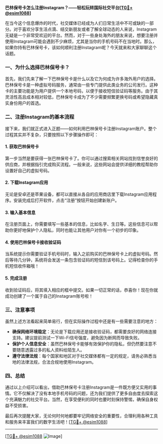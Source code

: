 **巴林保号卡怎么注册Instagram？——轻松玩转国际社交平台[[TG💪+ @esim1088](https://t.me/s/esim1088)]**

在当今这个信息爆炸的时代，社交媒体已经成为人们日常生活中不可或缺的一部分。对于喜欢分享生活点滴、结交新朋友或者了解全球动态的人来说，Instagram无疑是一个非常受欢迎的平台。然而，对于一些身处海外的朋友来说，想要注册并使用Instagram可能会遇到不少麻烦，尤其是当你的手机号码不在当地时。那么，如果你持有巴林保号卡，该如何顺利注册Instagram呢？今天就来和大家聊聊这个话题。

### 一、为什么选择巴林保号卡？

首先，我们先来了解一下巴林保号卡是什么以及它为何成为许多海外用户的选择。巴林保号卡是一种虚拟号码服务，通常由一些专门提供此类业务的公司发行。这种卡的主要功能是为用户提供一个本地号码，以便于接收短信验证码等服务。由于其灵活性高且成本相对较低，巴林保号卡成为了不少需要频繁更换号码或希望隐藏真实身份用户的首选。

### 二、注册Instagram的基本流程

接下来，我们就正式进入正题——如何利用巴林保号卡注册Instagram账户。整个过程其实并不复杂，只要按照以下步骤操作即可：

#### 1. 获取巴林保号卡
第一步当然是要获得一张巴林保号卡了。你可以通过搜索相关网站找到信誉良好的供应商，并根据指引完成购买流程。一般来说，这些网站会提供详细的教程帮助你设置好自己的虚拟号码。

#### 2. 下载Instagram应用
无论是安卓还是苹果设备，都可以直接从各自的应用商店里下载Instagram应用程序。安装完成后打开软件，点击“注册”按钮开始创建新账户。

#### 3. 输入基本信息
在注册页面上，你需要填写一些基本的信息，比如名字、生日等。这些信息可以帮助你更好地保护个人隐私，同时也能让其他用户对你有一个初步的印象。

#### 4. 使用巴林保号卡接收验证码
当系统提示你需要验证手机号码时，输入之前购买的巴林保号卡上的虚拟号码。然后等待几分钟，系统将会发送一条包含验证码的短信到该号码上。记得检查你的手机短信收件箱哦！

#### 5. 完成注册
收到验证码后，将其填入相应的框中提交。如果一切正常的话，恭喜你！现在你就成功创建了一个属于自己的Instagram账号啦！

### 三、注意事项

虽然上述方法看起来简单易行，但在实际操作过程中还是有一些需要注意的地方：

- **确保网络环境稳定**：无论是下载应用还是接收验证码，都需要良好的网络连接支持。建议提前测试一下Wi-Fi信号强度，避免因为断网而导致失败。
- **保护个人信息安全**：虽然巴林保号卡能够有效保护你的隐私，但仍然要注意不要随意透露过多的私人资料给陌生人。
- **遵守法律法规**：每个国家和地区对于社交媒体都有一定的规定，请务必熟悉当地的法律法规，合法合规地使用Instagram。

### 四、总结

通过以上介绍可以看出，借助巴林保号卡注册Instagram是一件既方便又实用的事情。它不仅解决了没有本地手机号码的问题，还为我们提供了更多自由度去探索这个充满魅力的社交平台。当然，在享受便利的同时也要时刻保持警惕，确保自身权益不受损害。

最后再次提醒大家，无论何时何地都要牢记网络安全的重要性，合理利用各种工具和服务来丰富我们的数字生活吧！[[TG💪+ @esim1088](https://t.me/s/esim1088)]

---

[[TG💪+ @esim1088](https://t.me/s/esim1088) ![Image](https://i.postimg.cc/4NQfJmqS/Snipaste-2025-05-13-00-14-12.png)]